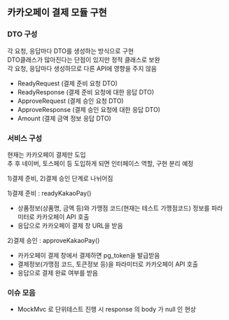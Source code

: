 ## 카카오페이 결제 모듈 구현

### DTO 구성

각 요청, 응답마다 DTO를 생성하는 방식으로 구현  
DTO클래스가 많아진다는 단점이 있지만 정적 클래스로 보완  
각 요청, 응답마다 생성하므로 다른 API에 영향을 주지 않음

- ReadyRequest (결제 준비 요청 DTO)
- ReadyResponse (결제 준비 요청에 대한 응답 DTO)
- ApproveRequest (결제 승인 요청 DTO)
- ApproveResponse (결제 승인 요청에 대한 응답 DTO)
- Amount (결제 금액 정보 응답 DTO)

### 서비스 구성

현재는 카카오페이 결제만 도입  
추 후 네이버, 토스페이 등 도입하게 되면 인터페이스 역할, 구현 분리 예정

1)결제 준비, 2)결제 승인 단계로 나뉘어짐

1)결제 준비 : readyKakaoPay()

- 상품정보(상품명, 금액 등)와 가맹점 코드(현재는 테스트 가맹점코드) 정보를 파라미터로 카카오페이 API 호출
- 응답으로 카카오페이 결제 창 URL을 받음

2)결제 승인 : approveKakaoPay()

- 카카오페이 결제 창에서 결제하면 pg_token을 발급받음
- 결제정보(가맹점 코드, 토큰정보 등)을 파라미터로 카카오페이 API 호출
- 응답으로 결제 완료 여부를 받음

### 이슈 모음
- MockMvc 로 단위테스트 진행 시 response 의 body 가 null 인 현상